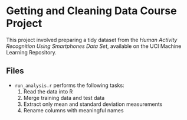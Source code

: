 # Getting and Cleaning Data Course Project

This project involved preparing a tidy dataset from the *Human Activity Recognition Using Smartphones Data Set*, available on the UCI Machine Learning Repository.

## Files
* ``run_analysis.r`` performs the following tasks: 
  1. Read the data into R
  2. Merge training data and test data
  3. Extract only mean and standard deviation measurements
  4. Rename columns with meaningful names
